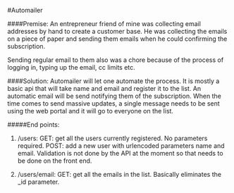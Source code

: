 #Automailer

####Premise:
An entrepreneur friend of mine was collecting email addresses by hand to create a customer base. He was collecting the emails on a piece of paper and sending them emails when he could confirming the subscription.

Sending regular email to them also was a chore because of the process of logging in, typing up the email, cc limits etc.

####Solution:
Automailer will let one automate the process. It is mostly a basic api that will take name and email and register it to the list. An automatic email will be send notifying them of the subscription. When the time comes to send massive updates, a single message needs to be sent using the web portal and it will go to everyone on the list.

#####End points:

1. /users:
  GET: get all the users currently registered. No parameters required.
  POST: add a new user with urlencoded parameters name and email. Validation is not done by the API at the moment so that needs to be done on the front end.

2. /users/email:
  GET: get all the emails in the list. Basically eliminates the _id parameter.

